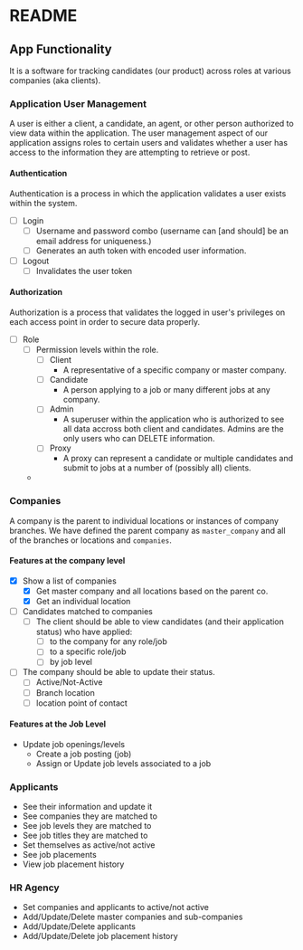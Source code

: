 # README

## App Functionality

It is a software for tracking candidates (our product) across roles at various companies (aka clients). 

### Application User Management

A user is either a client, a candidate, an agent, or other person authorized to view data within the application. The user management aspect of our application assigns roles to certain users and validates whether a user has access to the information they are attempting to retrieve or post. 

#### Authentication

Authentication is a process in which the application validates a user exists within the system. 

- [ ] Login
  - [ ] Username and password combo (username can [and should] be an email address for uniqueness.)
  - [ ] Generates an auth token with encoded user information. 
- [ ] Logout
  - [ ] Invalidates the user token

#### Authorization

Authorization is a process that validates the logged in user's privileges on each access point in order to secure data properly.

- [ ] Role
  - [ ] Permission levels within the role.
    - [ ] Client
      - A representative of a specific company or master company.
    - [ ] Candidate
      - A person applying to a job or many different jobs at any company.
    - [ ] Admin
      - A superuser within the application who is authorized to see all data accross both client and candidates. Admins are the only users who can DELETE information. 
    - [ ] Proxy
      - A proxy can represent a candidate or multiple candidates and submit to jobs at a number of (possibly all) clients. 
  - 

### Companies

A company is the parent to individual locations or instances of company branches. We have defined the parent company as `master_company` and all of the branches or locations and `companies`.

#### Features at the company level

- [X] Show a list of companies
  - [X] Get master company and all locations based on the parent co.
  - [X] Get an individual location
- [ ] Candidates matched to companies
  - [ ] The client should be able to view candidates (and their application status) who have applied:
    - [ ] to the company for any role/job
    - [ ] to a specific role/job 
    - [ ] by job level
- [ ] The company should be able to update their status. 
  - [ ] Active/Not-Active
  - [ ] Branch location
  - [ ] location point of contact

#### Features at the Job Level

- Update job openings/levels
  - Create a job posting (job)
  - Assign or Update job levels associated to a job


### Applicants

- See their information and update it
- See companies they are matched to
- See job levels they are matched to
- See job titles they are matched to
- Set themselves as active/not active
- See job placements
- View job placement history

### HR Agency

- Set companies and applicants to active/not active
- Add/Update/Delete master companies and sub-companies
- Add/Update/Delete applicants
- Add/Update/Delete job placement history
